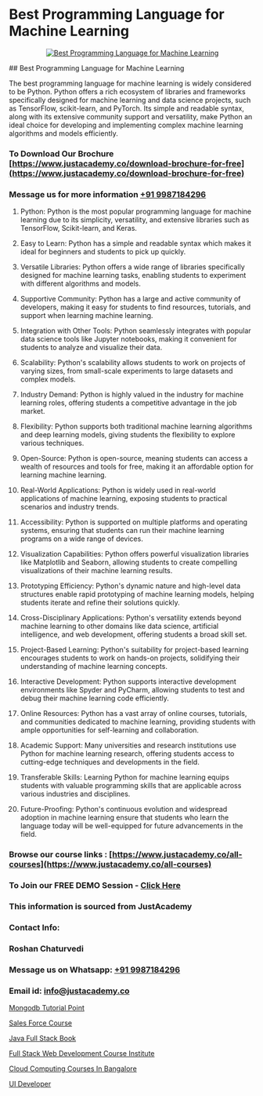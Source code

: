 # Best Programming Language for Machine Learning

<p align="center">
  <a href="https://justacademy.co/course-detail/machine-learning">
    <img src="https://justacademy.co/storage2/course_image/1709713428_course_image.webp" alt="Best Programming Language for Machine Learning">
  </a>
</p>
## Best Programming Language for Machine Learning

The best programming language for machine learning is widely considered to be Python. Python offers a rich ecosystem of libraries and frameworks specifically designed for machine learning and data science projects, such as TensorFlow, scikit-learn, and PyTorch. Its simple and readable syntax, along with its extensive community support and versatility, make Python an ideal choice for developing and implementing complex machine learning algorithms and models efficiently.
### To Download Our Brochure [https://www.justacademy.co/download-brochure-for-free](https://www.justacademy.co/download-brochure-for-free)
### Message us for more information [+91 9987184296](https://api.whatsapp.com/send?phone=919987184296)
1) Python: Python is the most popular programming language for machine learning due to its simplicity, versatility, and extensive libraries such as TensorFlow, Scikit-learn, and Keras.

2) Easy to Learn: Python has a simple and readable syntax which makes it ideal for beginners and students to pick up quickly.

3) Versatile Libraries: Python offers a wide range of libraries specifically designed for machine learning tasks, enabling students to experiment with different algorithms and models.

4) Supportive Community: Python has a large and active community of developers, making it easy for students to find resources, tutorials, and support when learning machine learning.

5) Integration with Other Tools: Python seamlessly integrates with popular data science tools like Jupyter notebooks, making it convenient for students to analyze and visualize their data.

6) Scalability: Python's scalability allows students to work on projects of varying sizes, from small-scale experiments to large datasets and complex models.

7) Industry Demand: Python is highly valued in the industry for machine learning roles, offering students a competitive advantage in the job market.

8) Flexibility: Python supports both traditional machine learning algorithms and deep learning models, giving students the flexibility to explore various techniques.

9) Open-Source: Python is open-source, meaning students can access a wealth of resources and tools for free, making it an affordable option for learning machine learning.

10) Real-World Applications: Python is widely used in real-world applications of machine learning, exposing students to practical scenarios and industry trends.

11) Accessibility: Python is supported on multiple platforms and operating systems, ensuring that students can run their machine learning programs on a wide range of devices.

12) Visualization Capabilities: Python offers powerful visualization libraries like Matplotlib and Seaborn, allowing students to create compelling visualizations of their machine learning results.

13) Prototyping Efficiency: Python's dynamic nature and high-level data structures enable rapid prototyping of machine learning models, helping students iterate and refine their solutions quickly.

14) Cross-Disciplinary Applications: Python's versatility extends beyond machine learning to other domains like data science, artificial intelligence, and web development, offering students a broad skill set.

15) Project-Based Learning: Python's suitability for project-based learning encourages students to work on hands-on projects, solidifying their understanding of machine learning concepts.

16) Interactive Development: Python supports interactive development environments like Spyder and PyCharm, allowing students to test and debug their machine learning code efficiently.

17) Online Resources: Python has a vast array of online courses, tutorials, and communities dedicated to machine learning, providing students with ample opportunities for self-learning and collaboration.

18) Academic Support: Many universities and research institutions use Python for machine learning research, offering students access to cutting-edge techniques and developments in the field.

19) Transferable Skills: Learning Python for machine learning equips students with valuable programming skills that are applicable across various industries and disciplines.

20) Future-Proofing: Python's continuous evolution and widespread adoption in machine learning ensure that students who learn the language today will be well-equipped for future advancements in the field.

### Browse our course links : [https://www.justacademy.co/all-courses](https://www.justacademy.co/all-courses) 
### To Join our FREE DEMO Session - [Click Here](https://www.justacademy.co/register-for-course-demo)


### This information is sourced from JustAcademy
### Contact Info:
### Roshan Chaturvedi
### Message us on Whatsapp: [+91 9987184296](https://api.whatsapp.com/send?phone=919987184296)
### Email id: [info@justacademy.co](mailto:info@justacademy.co)
                
[Mongodb Tutorial Point](https://www.linkedin.com/pulse/mongodb-tutorial-point-justacademy-houston-jxdhf?trackingId=ZrCS%2FSC9%2FMKgu%2BQ7AxHmSQ%3D%3D&lipi=urn%3Ali%3Apage%3Ad_flagship3_company_admin%3BbdU8Kb1eTdmC8sV%2Feumusg%3D%3D)

[Sales Force Course](https://www.linkedin.com/pulse/sales-force-course-justacademy-delhi-ypsbc?trackingId=4u5oeYj0ffeVg%2B3Nf6jl5Q%3D%3D&lipi=urn%3Ali%3Apage%3Ad_flagship3_company_admin%3BhdjIu54YRU6uEj%2BNOpsrpA%3D%3D)

[Java Full Stack Book](https://medium.com/@ranemanish460/java-full-stack-book-d82220433660)

[Full Stack Web Development Course Institute](https://medium.com/@ranepooja/full-stack-web-development-course-institute-d73f36e0609e)

[Cloud Computing Courses In Bangalore](https://justacademyin.github.io/justacademy/cloud-computing-courses-in-bangalore)

[UI Developer](https://justacademyin.github.io/justacademy/ui-developer)

